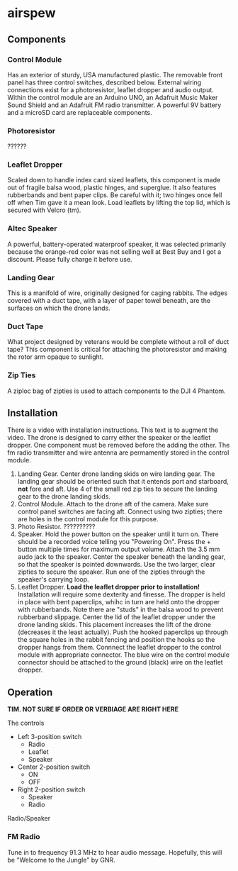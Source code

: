 # airspew

## Components

### Control Module
Has an exterior of sturdy, USA manufactured plastic.  The removable front panel has three control switches, described below.  External wiring connections exist for a photoresistor, leaflet dropper and audio output.  Within the control module are an Arduino UNO, an Adafruit Music Maker Sound Shield and an Adafruit FM radio transmitter.  A powerful 9V battery and a microSD card are replaceable components.

### Photoresistor
??????

### Leaflet Dropper
Scaled down to handle index card sized leaflets, this component is made out of fragile balsa wood, plastic hinges, and superglue.  It also features rubberbands and bent paper clips.  Be careful with it; two hinges once fell off when Tim gave it a mean look. Load leaflets by lifting the top lid, which is secured with Velcro (tm).

### Altec Speaker
A powerful, battery-operated waterproof speaker, it was selected primarily because the orange-red color was not selling well at Best Buy and I got a discount.  Please fully charge it before use.

### Landing Gear
This is a manifold of wire, originally designed for caging rabbits.  The edges covered with a duct tape, with a layer of paper towel beneath, are the surfaces on which the drone lands.

### Duct Tape
What project designed by veterans would be complete without a roll of duct tape?  This component is critical for attaching the photoresistor and making the rotor arm opaque to sunlight.

### Zip Ties
A ziploc bag of zipties is used to attach components to the DJI 4 Phantom.

## Installation
There is a video with installation instructions.  This text is to augment the video.  The drone is designed to carry either the speaker or the leaflet dropper.  One component must be removed before the adding the other.  The fm radio transmitter and wire antenna are permamently stored in the control module.

1. Landing Gear. 
Center drone landing skids on wire landing gear.  The landing gear should be oriented such that it entends port and starboard, **not** fore and aft.  Use 4 of the small red zip ties to secure the landing gear to the drone landing skids.
1. Control Module. 
Attach to the drone aft of the camera.  Make sure control panel switches are facing aft.  Connect using two zipties; there are holes in the control module for this purpose.
1. Photo Resistor. 
??????????
1. Speaker. 
Hold the power button on the speaker until it turn on.  There should be a recorded voice telling you "Powering On".  Press the + button multiple times for maximum output volume.  Attach the 3.5 mm audo jack to the speaker.  Center the speaker beneath the landing gear, so that the speaker is pointed downwards.  Use the two larger, clear zipties to secure the speaker.  Run one of the zipties through the speaker's carrying loop. 
1. Leaflet Dropper. 
**Load the leaflet dropper prior to installation!**  Installation will require some dexterity and finesse.  The dropper is held in place with bent paperclips, whihc in turn are held onto the dropper with rubberbands.  Note there are "studs" in the balsa wood to prevent rubberband slippage.  Center the lid of the leaflet dropper under the drone landing skids.  This placement increases the lift of the drone (decreases it the least actually).  Push the hooked paperclips up through the square holes in the rabbit fencing and position the hooks so the dropper hangs from them.  Connnect the leaflet dropper to the control module with appropriate connector.  The blue wire on the control module connector should be attached to the ground (black) wire on the leaflet dropper.


## Operation


**TIM.  NOT SURE IF ORDER OR VERBIAGE ARE RIGHT HERE**

The controls

* Left 3-position switch
  * Radio
  * Leaflet
  * Speaker
* Center 2-position switch
  * ON
  * OFF
* Right 2-position switch
  * Speaker
  * Radio

Radio/Speaker


### FM Radio

Tune in to frequency 91.3 MHz to hear audio message.  Hopefully, this will be "Welcome to the Jungle" by GNR.


